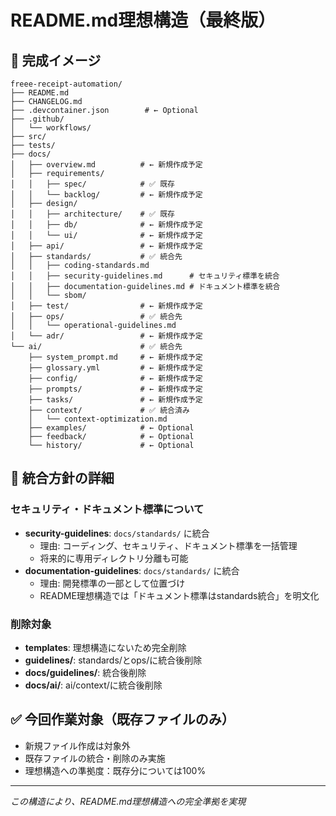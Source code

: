 # README.md理想構造（最終版）

## 📁 完成イメージ

```
freee-receipt-automation/
├── README.md
├── CHANGELOG.md
├── .devcontainer.json        # ← Optional
├── .github/
│   └── workflows/
├── src/
├── tests/
├── docs/
│   ├── overview.md          # ← 新規作成予定
│   ├── requirements/
│   │   ├── spec/            # ✅ 既存
│   │   └── backlog/         # ← 新規作成予定
│   ├── design/
│   │   ├── architecture/    # ✅ 既存
│   │   ├── db/              # ← 新規作成予定
│   │   └── ui/              # ← 新規作成予定
│   ├── api/                 # ← 新規作成予定
│   ├── standards/           # ✅ 統合先
│   │   ├── coding-standards.md
│   │   ├── security-guidelines.md      # セキュリティ標準を統合
│   │   ├── documentation-guidelines.md # ドキュメント標準を統合
│   │   └── sbom/
│   ├── test/                # ← 新規作成予定
│   ├── ops/                 # ✅ 統合先
│   │   └── operational-guidelines.md
│   └── adr/                 # ← 新規作成予定
└── ai/                      # ✅ 統合先
    ├── system_prompt.md     # ← 新規作成予定
    ├── glossary.yml         # ← 新規作成予定
    ├── config/              # ← 新規作成予定
    ├── prompts/             # ← 新規作成予定
    ├── tasks/               # ← 新規作成予定
    ├── context/             # ✅ 統合済み
    │   └── context-optimization.md
    ├── examples/            # ← Optional
    ├── feedback/            # ← Optional
    └── history/             # ← Optional
```

## 📝 統合方針の詳細

### セキュリティ・ドキュメント標準について
- **security-guidelines**: `docs/standards/` に統合
  - 理由: コーディング、セキュリティ、ドキュメント標準を一括管理
  - 将来的に専用ディレクトリ分離も可能
- **documentation-guidelines**: `docs/standards/` に統合
  - 理由: 開発標準の一部として位置づけ
  - README理想構造では「ドキュメント標準はstandards統合」を明文化

### 削除対象
- **templates**: 理想構造にないため完全削除
- **guidelines/**: standards/とops/に統合後削除
- **docs/guidelines/**: 統合後削除
- **docs/ai/**: ai/context/に統合後削除

## ✅ 今回作業対象（既存ファイルのみ）
- 新規ファイル作成は対象外
- 既存ファイルの統合・削除のみ実施
- 理想構造への準拠度：既存分については100%

---
*この構造により、README.md理想構造への完全準拠を実現*